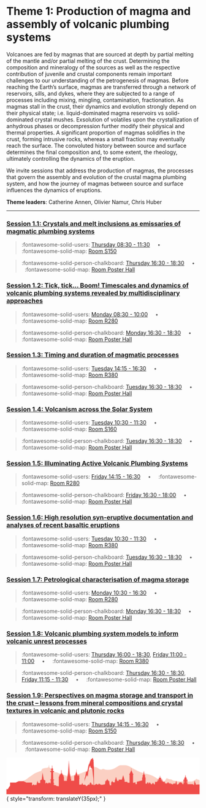 # Theme 1: Production of magma and assembly of volcanic plumbing systems

Volcanoes are fed by magmas that are sourced at depth by partial melting of the mantle and/or partial melting of the crust. Determining the composition and mineralogy of the sources as well as the respective contribution of juvenile and crustal components remain important challenges to our understanding of the petrogenesis of magmas. Before reaching the Earth’s surface, magmas are transferred through a network of reservoirs, sills, and dykes, where they are subjected to a range of processes including mixing, mingling, contamination, fractionation. As magmas stall in the crust, their dynamics and evolution strongly depend on their physical state; i.e. liquid-dominated magma reservoirs vs solid-dominated crystal mushes. Exsolution of volatiles upon the crystallization of anhydrous phases or decompression further modify their physical and thermal properties. A significant proportion of magmas solidifies in the crust, forming intrusive rocks, whereas a small fraction may eventually reach the surface. The convoluted history between source and surface determines the final composition and, to some extent, the rheology, ultimately controlling the dynamics of the eruption.

We invite sessions that address the production of magmas, the processes that govern the assembly and evolution of the crustal magma plumbing system, and how the journey of magmas between source and surface influences the dynamics of eruptions. 

**Theme leaders**: Catherine Annen, Olivier Namur, Chris Huber

---

### [Session 1.1: Crystals and melt inclusions as emissaries of magmatic plumbing systems](sessions/session-1-1.md)

> :fontawesome-solid-users: [Thursday 08:30 - 11:30](sessions_comparison.md#__tabbed_3_1) &nbsp; &nbsp; • &nbsp; &nbsp; :fontawesome-solid-map: [Room S150](maps_venue.md#__tabbed_1_2)

> :fontawesome-solid-person-chalkboard: [Thursday 16:30 - 18:30](sessions_comparison.md#__tabbed_3_6) &nbsp; &nbsp; • &nbsp; &nbsp; :fontawesome-solid-map: [Room Poster Hall](maps_venue.md#__tabbed_1_1)

### [Session 1.2: Tick, tick… Boom! Timescales and dynamics of volcanic plumbing systems revealed by multidisciplinary approaches](sessions/session-1-2.md)

> :fontawesome-solid-users: [Monday 08:30 - 10:00](sessions_comparison.md#__tabbed_1_3) &nbsp; &nbsp; • &nbsp; &nbsp; :fontawesome-solid-map: [Room R280](maps_venue.md#__tabbed_1_1)

> :fontawesome-solid-person-chalkboard: [Monday 16:30 - 18:30](sessions_comparison.md#__tabbed_1_6) &nbsp; &nbsp; • &nbsp; &nbsp; :fontawesome-solid-map: [Room Poster Hall](maps_venue.md#__tabbed_1_1)

### [Session 1.3: Timing and duration of magmatic processes](sessions/session-1-3.md)

> :fontawesome-solid-users: [Tuesday 14:15 - 16:30](sessions_comparison.md#__tabbed_2_5) &nbsp; &nbsp; • &nbsp; &nbsp; :fontawesome-solid-map: [Room R380](maps_venue.md#__tabbed_1_1)

> :fontawesome-solid-person-chalkboard: [Tuesday 16:30 - 18:30](sessions_comparison.md#__tabbed_2_6) &nbsp; &nbsp; • &nbsp; &nbsp; :fontawesome-solid-map: [Room Poster Hall](maps_venue.md#__tabbed_1_1)

### [Session 1.4: Volcanism across the Solar System](sessions/session-1-4.md)

> :fontawesome-solid-users: [Tuesday 10:30 - 11:30](sessions_comparison.md#__tabbed_2_2) &nbsp; &nbsp; • &nbsp; &nbsp; :fontawesome-solid-map: [Room S160](maps_venue.md#__tabbed_1_2)

> :fontawesome-solid-person-chalkboard: [Tuesday 16:30 - 18:30](sessions_comparison.md#__tabbed_2_6) &nbsp; &nbsp; • &nbsp; &nbsp; :fontawesome-solid-map: [Room Poster Hall](maps_venue.md#__tabbed_1_1)

### [Session 1.5: Illuminating Active Volcanic Plumbing Systems](sessions/session-1-5.md)

> :fontawesome-solid-users: [Friday 14:15 - 16:30](sessions_comparison.md#__tabbed_4_3) &nbsp; &nbsp; • &nbsp; &nbsp; :fontawesome-solid-map: [Room R280](maps_venue.md#__tabbed_1_1)

> :fontawesome-solid-person-chalkboard: [Friday 16:30 - 18:00](sessions_comparison.md#__tabbed_4_6) &nbsp; &nbsp; • &nbsp; &nbsp; :fontawesome-solid-map: [Room Poster Hall](maps_venue.md#__tabbed_1_1)

### [Session 1.6: High resolution syn-eruptive documentation and analyses of recent basaltic eruptions](sessions/session-1-6.md)

> :fontawesome-solid-users: [Tuesday 10:30 - 11:30](sessions_comparison.md#__tabbed_2_5) &nbsp; &nbsp; • &nbsp; &nbsp; :fontawesome-solid-map: [Room R380](maps_venue.md#__tabbed_1_1)

> :fontawesome-solid-person-chalkboard: [Tuesday 16:30 - 18:30](sessions_comparison.md#__tabbed_2_6) &nbsp; &nbsp; • &nbsp; &nbsp; :fontawesome-solid-map: [Room Poster Hall](maps_venue.md#__tabbed_1_1)

### [Session 1.7: Petrological characterisation of magma storage](sessions/session-1-7.md)

> :fontawesome-solid-users: [Monday 10:30 - 16:30](sessions_comparison.md#__tabbed_1_3) &nbsp; &nbsp; • &nbsp; &nbsp; :fontawesome-solid-map: [Room R280](maps_venue.md#__tabbed_1_1)

> :fontawesome-solid-person-chalkboard: [Monday 16:30 - 18:30](sessions_comparison.md#__tabbed_1_6) &nbsp; &nbsp; • &nbsp; &nbsp; :fontawesome-solid-map: [Room Poster Hall](maps_venue.md#__tabbed_1_1)

### [Session 1.8: Volcanic plumbing system models to inform volcanic unrest processes](sessions/session-1-8.md)

> :fontawesome-solid-users: [Thursday 16:00 - 18:30](sessions_comparison.md#__tabbed_3_5), [Friday 11:00 - 11:00](sessions_comparison.md#__tabbed_4_4) &nbsp; &nbsp; • &nbsp; &nbsp; :fontawesome-solid-map: [Room R380](maps_venue.md#__tabbed_1_1)

> :fontawesome-solid-person-chalkboard: [Thursday 16:30 - 18:30](sessions_comparison.md#__tabbed_3_6), [Friday 11:15 - 11:30](sessions_comparison.md#__tabbed_4_4) &nbsp; &nbsp; • &nbsp; &nbsp; :fontawesome-solid-map: [Room Poster Hall](maps_venue.md#__tabbed_1_1)

### [Session 1.9: Perspectives on magma storage and transport in the crust – lessons from mineral compositions and crystal textures in volcanic and plutonic rocks](sessions/session-1-9.md)

> :fontawesome-solid-users: [Thursday 14:15 - 16:30](sessions_comparison.md#__tabbed_3_1) &nbsp; &nbsp; • &nbsp; &nbsp; :fontawesome-solid-map: [Room S150](maps_venue.md#__tabbed_1_2)

> :fontawesome-solid-person-chalkboard: [Thursday 16:30 - 18:30](sessions_comparison.md#__tabbed_3_6) &nbsp; &nbsp; • &nbsp; &nbsp; :fontawesome-solid-map: [Room Poster Hall](maps_venue.md#__tabbed_1_1)

![Footer](img/footer.png){  style="transform: translateY(35px);" }
